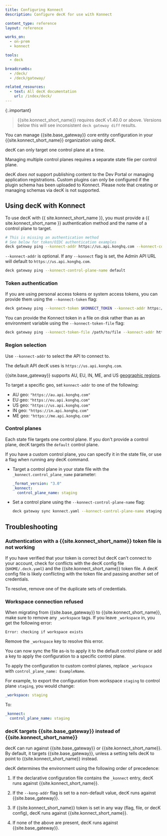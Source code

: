 ```yaml
---
title: Configuring Konnect
description: Configure decK for use with Konnect

content_type: reference
layout: reference

works_on:
  - on-prem
  - konnect

tools:
  - deck

breadcrumbs:
  - /deck/
  - /deck/gateway/

related_resources:
  - text: All decK documentation
    url: /index/deck/
---
```


{:.important}

> {{site.konnect_short_name}} requires decK v1.40.0 or above. Versions below this will see inconsistent `deck gateway diff` results.

You can manage {{site.base_gateway}} core entity configuration in your {{site.konnect_short_name}} organization using decK.

decK can only target one control plane at a time.

Managing multiple control planes requires a separate state file per control plane.

decK _does not_ support publishing content to the Dev Portal or managing application registrations. Custom plugins can only be configured if the plugin schema has been uploaded to Konnect. Please note that creating or managing schemas via decK is not supported.

## Using decK with Konnect

To use decK with {{ site.konnect_short_name }}, you must provide a {{ site.konnect_short_name }} authentication method and the name of a control plane to target.

```bash
# This is missing an authentication method
# See below for token/OIDC authentication examples
deck gateway ping --konnect-addr https://us.api.konghq.com --konnect-control-plane-name default
```

`--konnect-addr` is optional. If any `--konnect` flag is set, the Admin API URL will default to `https://us.api.konghq.com`.

```bash
deck gateway ping --konnect-control-plane-name default
```

### Token authentication

If you are using personal access tokens or system access tokens, you can provide them using the `--konnect-token` flag:

```bash
deck gateway ping --konnect-token $KONNECT_TOKEN --konnect-addr https://us.api.konghq.com --konnect-control-plane-name default
```

You can provide the Konnect token in a file on disk rather than as an environment variable using the `--konnect-token-file` flag:

```bash
deck gateway ping --konnect-token-file /path/to/file --konnect-addr https://us.api.konghq.com --konnect-control-plane-name default
```

### Region selection

Use `--konnect-addr` to select the API to connect to.

The default API decK uses is `https://us.api.konghq.com`.

{{site.base_gateway}} supports AU, EU, IN, ME, and US [geographic regions](/konnect/geo/).

To target a specific geo, set `konnect-addr` to one of the following:

- AU geo: `"https://au.api.konghq.com"`
- EU geo: `"https://eu.api.konghq.com"`
- US geo: `"https://us.api.konghq.com"`
- IN geo: `"https://in.api.konghq.com"`
- ME geo: `"https://me.api.konghq.com"`

### Control planes

Each state file targets one control plane.
If you don't provide a control plane, decK targets the `default` control plane.

If you have a custom control plane, you can specify it in the state file,
or use a flag when running any decK command.

- Target a control plane in your state file with the `_konnect.control_plane_name` parameter:

  ```yaml
  _format_version: "3.0"
  _konnect:
    control_plane_name: staging
  ```

- Set a control plane using the `--konnect-control-plane-name` flag:

  ```sh
  deck gateway sync konnect.yaml --konnect-control-plane-name staging
  ```

## Troubleshooting

### Authentication with a {{site.konnect_short_name}} token file is not working

If you have verified that your token is correct but decK can't connect to your account, check for conflicts with the decK config file (`$HOME/.deck.yaml`) and the {{site.konnect_short_name}} token file.
A decK config file is likely conflicting with the token file and passing another set of credentials.

To resolve, remove one of the duplicate sets of credentials.

### Workspace connection refused

When migrating from {{site.base_gateway}} to {{site.konnect_short_name}}, make sure to remove any `_workspace` tags. If you leave `_workspace` in, you get the following error:

```
Error: checking if workspace exists
```

Remove the `_workspace` key to resolve this error.

You can now sync the file as-is to apply it to the default control plane or add a key to apply the configuration to a specific control plane.

To apply the configuration to custom control planes, replace `_workspace` with `control_plane_name: ExampleName`.

For example, to export the configuration from workspace `staging` to control plane `staging`, you would change:

```yaml
_workspace: staging
```

To:

```yaml
_konnect:
  control_plane_name: staging
```

### decK targets {{site.base_gateway}} instead of {{site.konnect_short_name}}

decK can run against {{site.base_gateway}} or {{site.konnect_short_name}}.
By default, it targets {{site.base_gateway}}, unless a setting tells decK to point to {{site.konnect_short_name}} instead.

decK determines the environment using the following order of precedence:

1. If the declarative configuration file contains the `_konnect` entry, decK runs
   against {{site.konnect_short_name}}.

2. If the `--kong-addr` flag is set to a non-default value, decK runs against {{site.base_gateway}}.

3. If {{site.konnect_short_name}} token is set in any way (flag, file, or decK config), decK runs against {{site.konnect_short_name}}.

4. If none of the above are present, decK runs against {{site.base_gateway}}.
